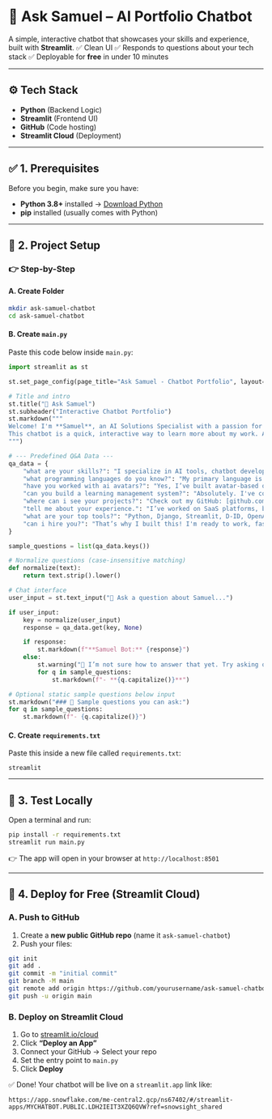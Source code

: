 # 🧠 Ask Samuel – AI Portfolio Chatbot

A simple, interactive chatbot that showcases your skills and experience, built with **Streamlit**.
✅ Clean UI
✅ Responds to questions about your tech stack
✅ Deployable for **free** in under 10 minutes

---

## ⚙️ Tech Stack

* **Python** (Backend Logic)
* **Streamlit** (Frontend UI)
* **GitHub** (Code hosting)
* **Streamlit Cloud** (Deployment)

---

## ✅ 1. Prerequisites

Before you begin, make sure you have:

* **Python 3.8+** installed → [Download Python](https://www.python.org/downloads/)
* **pip** installed (usually comes with Python)

---

## 📁 2. Project Setup

### 👉 Step-by-Step

#### A. Create Folder

```bash
mkdir ask-samuel-chatbot
cd ask-samuel-chatbot
```

#### B. Create `main.py`

Paste this code below inside `main.py`:

```python
import streamlit as st

st.set_page_config(page_title="Ask Samuel - Chatbot Portfolio", layout="centered")

# Title and intro
st.title("🤖 Ask Samuel")
st.subheader("Interactive Chatbot Portfolio")
st.markdown("""
Welcome! I'm **Samuel**, an AI Solutions Specialist with a passion for building smart, scalable, and creative tools.  
This chatbot is a quick, interactive way to learn more about my work. Ask me anything from the suggestions below!
""")

# --- Predefined Q&A Data ---
qa_data = {
    "what are your skills?": "I specialize in AI tools, chatbot development, API integration, LMS design, and avatar-based systems. I’m skilled in backend engineering, fast prototyping, and building systems that scale using modern tools and clean code practices.",
    "what programming languages do you know?": "My primary language is Python, but I'm also experienced with JavaScript, HTML/CSS, SQL, and have working knowledge of PHP, Node.js, and basic Java for logic implementation.",
    "have you worked with ai avatars?": "Yes, I’ve built avatar-based onboarding and training demos using platforms like D-ID and Synthesia. I also know how to script dynamic avatar behavior and integrate them into LMS flows or websites.",
    "can you build a learning management system?": "Absolutely. I've contributed to LMS development with features like user role control, AI chatbot tutors, auto-grading, and video training delivery. I use Django, Streamlit, Firebase, and even Notion-like UIs depending on scope and scale.",
    "where can i see your projects?": "Check out my GitHub: [github.com/scriptedSyntax](https://github.com/scriptedSyntax) and my YouTube demos: [youtube.com/@SamPlifiedBytes](https://www.youtube.com/@SamPlifiedBytes)",
    "tell me about your experience.": "I’ve worked on SaaS platforms, built AI prototypes under tight deadlines, and integrated APIs across healthcare, education, and e-commerce sectors.",
    "what are your top tools?": "Python, Django, Streamlit, D-ID, OpenAI API, LangChain, GitHub, Postman, Firebase, and Google Colab. Also familiar with Bootstrap, Tailwind, and basic React.",
    "can i hire you?": "That’s why I built this! I'm ready to work, fast on delivery, and open to long-term or project-based roles. Let’s connect — I’m here to help drive your AI and automation goals forward."
}

sample_questions = list(qa_data.keys())

# Normalize questions (case-insensitive matching)
def normalize(text):
    return text.strip().lower()

# Chat interface
user_input = st.text_input("💬 Ask a question about Samuel...")

if user_input:
    key = normalize(user_input)
    response = qa_data.get(key, None)

    if response:
        st.markdown(f"**Samuel Bot:** {response}")
    else:
        st.warning("🤔 I’m not sure how to answer that yet. Try asking one of the following:")
        for q in sample_questions:
            st.markdown(f"- **{q.capitalize()}**")

# Optional static sample questions below input
st.markdown("### 📌 Sample questions you can ask:")
for q in sample_questions:
    st.markdown(f"- {q.capitalize()}")
```

#### C. Create `requirements.txt`

Paste this inside a new file called `requirements.txt`:

```
streamlit
```

---

## 🧪 3. Test Locally

Open a terminal and run:

```bash
pip install -r requirements.txt
streamlit run main.py
```

👉 The app will open in your browser at `http://localhost:8501`

---

## 🚀 4. Deploy for Free (Streamlit Cloud)

### A. Push to GitHub

1. Create a **new public GitHub repo** (name it `ask-samuel-chatbot`)
2. Push your files:

```bash
git init
git add .
git commit -m "initial commit"
git branch -M main
git remote add origin https://github.com/yourusername/ask-samuel-chatbot.git
git push -u origin main
```

### B. Deploy on Streamlit Cloud

1. Go to [streamlit.io/cloud](https://streamlit.io/cloud)
2. Click **“Deploy an App”**
3. Connect your GitHub → Select your repo
4. Set the entry point to `main.py`
5. Click **Deploy**

✅ Done! Your chatbot will be live on a `streamlit.app` link like:

```
https://app.snowflake.com/me-central2.gcp/ns67402/#/streamlit-apps/MYCHATBOT.PUBLIC.LDH2IEIT3XZQ6QVW?ref=snowsight_shared
```
